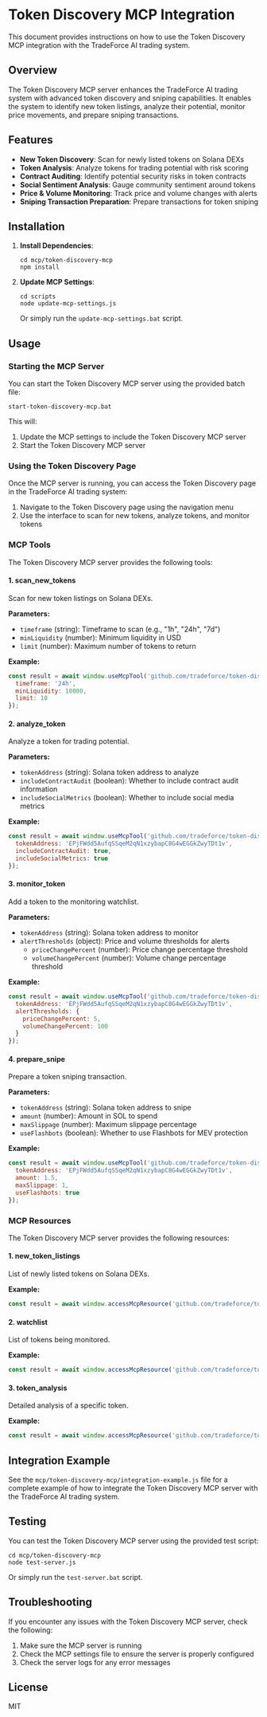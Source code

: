 # Token Discovery MCP Integration

This document provides instructions on how to use the Token Discovery MCP integration with the TradeForce AI trading system.

## Overview

The Token Discovery MCP server enhances the TradeForce AI trading system with advanced token discovery and sniping capabilities. It enables the system to identify new token listings, analyze their potential, monitor price movements, and prepare sniping transactions.

## Features

- **New Token Discovery**: Scan for newly listed tokens on Solana DEXs
- **Token Analysis**: Analyze tokens for trading potential with risk scoring
- **Contract Auditing**: Identify potential security risks in token contracts
- **Social Sentiment Analysis**: Gauge community sentiment around tokens
- **Price & Volume Monitoring**: Track price and volume changes with alerts
- **Sniping Transaction Preparation**: Prepare transactions for token sniping

## Installation

1. **Install Dependencies**:
   ```
   cd mcp/token-discovery-mcp
   npm install
   ```

2. **Update MCP Settings**:
   ```
   cd scripts
   node update-mcp-settings.js
   ```
   Or simply run the `update-mcp-settings.bat` script.

## Usage

### Starting the MCP Server

You can start the Token Discovery MCP server using the provided batch file:

```
start-token-discovery-mcp.bat
```

This will:
1. Update the MCP settings to include the Token Discovery MCP server
2. Start the Token Discovery MCP server

### Using the Token Discovery Page

Once the MCP server is running, you can access the Token Discovery page in the TradeForce AI trading system:

1. Navigate to the Token Discovery page using the navigation menu
2. Use the interface to scan for new tokens, analyze tokens, and monitor tokens

### MCP Tools

The Token Discovery MCP server provides the following tools:

#### 1. scan_new_tokens

Scan for new token listings on Solana DEXs.

**Parameters:**
- `timeframe` (string): Timeframe to scan (e.g., "1h", "24h", "7d")
- `minLiquidity` (number): Minimum liquidity in USD
- `limit` (number): Maximum number of tokens to return

**Example:**
```javascript
const result = await window.useMcpTool('github.com/tradeforce/token-discovery-mcp', 'scan_new_tokens', {
  timeframe: '24h',
  minLiquidity: 10000,
  limit: 10
});
```

#### 2. analyze_token

Analyze a token for trading potential.

**Parameters:**
- `tokenAddress` (string): Solana token address to analyze
- `includeContractAudit` (boolean): Whether to include contract audit information
- `includeSocialMetrics` (boolean): Whether to include social media metrics

**Example:**
```javascript
const result = await window.useMcpTool('github.com/tradeforce/token-discovery-mcp', 'analyze_token', {
  tokenAddress: 'EPjFWdd5AufqSSqeM2qN1xzybapC8G4wEGGkZwyTDt1v',
  includeContractAudit: true,
  includeSocialMetrics: true
});
```

#### 3. monitor_token

Add a token to the monitoring watchlist.

**Parameters:**
- `tokenAddress` (string): Solana token address to monitor
- `alertThresholds` (object): Price and volume thresholds for alerts
  - `priceChangePercent` (number): Price change percentage threshold
  - `volumeChangePercent` (number): Volume change percentage threshold

**Example:**
```javascript
const result = await window.useMcpTool('github.com/tradeforce/token-discovery-mcp', 'monitor_token', {
  tokenAddress: 'EPjFWdd5AufqSSqeM2qN1xzybapC8G4wEGGkZwyTDt1v',
  alertThresholds: {
    priceChangePercent: 5,
    volumeChangePercent: 100
  }
});
```

#### 4. prepare_snipe

Prepare a token sniping transaction.

**Parameters:**
- `tokenAddress` (string): Solana token address to snipe
- `amount` (number): Amount in SOL to spend
- `maxSlippage` (number): Maximum slippage percentage
- `useFlashbots` (boolean): Whether to use Flashbots for MEV protection

**Example:**
```javascript
const result = await window.useMcpTool('github.com/tradeforce/token-discovery-mcp', 'prepare_snipe', {
  tokenAddress: 'EPjFWdd5AufqSSqeM2qN1xzybapC8G4wEGGkZwyTDt1v',
  amount: 1.5,
  maxSlippage: 1,
  useFlashbots: true
});
```

### MCP Resources

The Token Discovery MCP server provides the following resources:

#### 1. new_token_listings

List of newly listed tokens on Solana DEXs.

**Example:**
```javascript
const result = await window.accessMcpResource('github.com/tradeforce/token-discovery-mcp', '/resources/new_token_listings');
```

#### 2. watchlist

List of tokens being monitored.

**Example:**
```javascript
const result = await window.accessMcpResource('github.com/tradeforce/token-discovery-mcp', '/resources/watchlist');
```

#### 3. token_analysis

Detailed analysis of a specific token.

**Example:**
```javascript
const result = await window.accessMcpResource('github.com/tradeforce/token-discovery-mcp', `/resources/token_analysis/EPjFWdd5AufqSSqeM2qN1xzybapC8G4wEGGkZwyTDt1v`);
```

## Integration Example

See the `mcp/token-discovery-mcp/integration-example.js` file for a complete example of how to integrate the Token Discovery MCP server with the TradeForce AI trading system.

## Testing

You can test the Token Discovery MCP server using the provided test script:

```
cd mcp/token-discovery-mcp
node test-server.js
```

Or simply run the `test-server.bat` script.

## Troubleshooting

If you encounter any issues with the Token Discovery MCP server, check the following:

1. Make sure the MCP server is running
2. Check the MCP settings file to ensure the server is properly configured
3. Check the server logs for any error messages

## License

MIT
